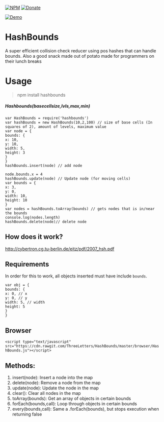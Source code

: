 
[![NPM](https://img.shields.io/badge/Module-Npm-blue.svg)](https://www.npmjs.com/package/hashbounds)
[![Donate](https://img.shields.io/badge/Donate-Paypal-brightgreen.svg)](https://paypal.me/andrews54757)

[![Demo](https://cloud.githubusercontent.com/assets/13282284/23081424/b7cd5f16-f522-11e6-8fe9-dfdde154340d.png)](https://threeletters.github.io/HashBounds/browser/visual/)

# HashBounds
A super efficient collision check reducer using pos hashes that can handle bounds. Also a good snack made out of potato made for programmers on their lunch breaks

# Usage
> npm install hashbounds

##### Hashbounds(basecellsize,lvls,max,min)

```
var HashBounds = require('hashbounds')
var hashBounds = new HashBounds(10,2,100) // size of base cells (In squares of 2), amount of levels, maximum value
var node = {
bounds: {
x: 10,
y: 10,
width: 5,
height: 3
}
}
hashBounds.insert(node) // add node

node.bounds.x = 4
hashBounds.update(node) // Update node (for moving cells)
var bounds = {
x: 3,
y: 0,
width: 10,
height: 10
}
var nodes = hashBounds.toArray(bounds) // gets nodes that is in/near the bounds
console.log(nodes.length)
hashBounds.delete(node)// delete node
```


## How does it work?

http://cybertron.cg.tu-berlin.de/eitz/pdf/2007_hsh.pdf

## Requirements
In order for this to work, all objects inserted must have include `bounds`.

```
var obj = {
bounds: {
x: 0, // x
y: 0, // y
width: 5, // width
height: 5
}
}
```

## Browser

`<script type="text/javascript" src="https://cdn.rawgit.com/ThreeLetters/HashBounds/master/browser/HashBounds.js"></script>`

## Methods:

1. insert(node): Insert a node into the map
2. delete(node): Remove a node from the map
3. update(node): Update the node in the map
4. clear(): Clear all nodes in the map
5. toArray(bounds): Get an array of objects in certain bounds
6. forEach(bounds,call): Loop through objects in certain bounds
7. every(bounds,call): Same a .forEach(bounds), but stops execution when returning false


